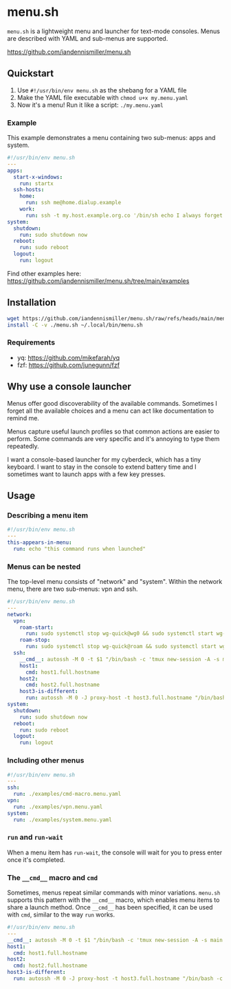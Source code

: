# menu.sh

`menu.sh` is a lightweight menu and launcher for text-mode consoles.
Menus are described with YAML and sub-menus are supported.

https://github.com/iandennismiller/menu.sh

## Quickstart

1. Use `#!/usr/bin/env menu.sh` as the shebang for a YAML file
2. Make the YAML file executable with `chmod u+x my.menu.yaml`
3. Now it's a menu! Run it like a script: `./my.menu.yaml`

### Example

This example demonstrates a menu containing two sub-menus: apps and system.

```yaml
#!/usr/bin/env menu.sh
---
apps:
  start-x-windows:
    run: startx
  ssh-hosts:
    home:
      run: ssh me@home.dialup.example
    work:
      run: ssh -t my.host.example.org.co '/bin/sh echo I always forget this hostname'
system:
  shutdown:
    run: sudo shutdown now
  reboot:
    run: sudo reboot
  logout:
    run: logout
```

Find other examples here: https://github.com/iandennismiller/menu.sh/tree/main/examples

## Installation

```bash
wget https://github.com/iandennismiller/menu.sh/raw/refs/heads/main/menu.sh
install -C -v ./menu.sh ~/.local/bin/menu.sh
```

### Requirements

- yq: https://github.com/mikefarah/yq
- fzf: https://github.com/junegunn/fzf

## Why use a console launcher

Menus offer good discoverability of the available commands. Sometimes I forget all the available choices and a menu can act like documentation to remind me.

Menus capture useful launch profiles so that common actions are easier to perform. Some commands are very specific and it's annoying to type them repeatedly.

I want a console-based launcher for my cyberdeck, which has a tiny keyboard. I want to stay in the console to extend battery time and I sometimes want to launch apps with a few key presses.

## Usage

### Describing a menu item

```yaml
#!/usr/bin/env menu.sh
---
this-appears-in-menu:
  run: echo "this command runs when launched"
```

### Menus can be nested

The top-level menu consists of "network" and "system".
Within the network menu, there are two sub-menus: vpn and ssh.

```yaml
#!/usr/bin/env menu.sh
---
network:
  vpn:
    roam-start:
      run: sudo systemctl stop wg-quick@wg0 && sudo systemctl start wg-quick@roam
    roam-stop:
      run: sudo systemctl stop wg-quick@roam && sudo systemctl start wg-quick@wg0
  ssh:
    __cmd__: autossh -M 0 -t $1 "/bin/bash -c 'tmux new-session -A -s main'"
    host1:
      cmd: host1.full.hostname
    host2:
      cmd: host2.full.hostname
    host3-is-different:
      run: autossh -M 0 -J proxy-host -t host3.full.hostname "/bin/bash -c 'tmux new-session -A -s main'"
system:
  shutdown:
    run: sudo shutdown now
  reboot:
    run: sudo reboot
  logout:
    run: logout
```

### Including other menus

```yaml
#!/usr/bin/env menu.sh
---
ssh:
  run: ./examples/cmd-macro.menu.yaml
vpn:
  run: ./examples/vpn.menu.yaml
system:
  run: ./examples/system.menu.yaml
```

### `run` and `run-wait`

When a menu item has `run-wait`, the console will wait for you to press enter once it's completed.

### The `__cmd__` macro and `cmd`

Sometimes, menus repeat similar commands with minor variations.
`menu.sh` supports this pattern with the `__cmd__` macro, which enables menu items to share a launch method.
Once `__cmd__` has been specified, it can be used with `cmd`, similar to the way `run` works.

```yaml
#!/usr/bin/env menu.sh
---
__cmd__: autossh -M 0 -t $1 "/bin/bash -c 'tmux new-session -A -s main'"
host1:
  cmd: host1.full.hostname
host2:
  cmd: host2.full.hostname
host3-is-different:
  run: autossh -M 0 -J proxy-host -t host3.full.hostname "/bin/bash -c 'tmux new-session -A -s main'"
```
